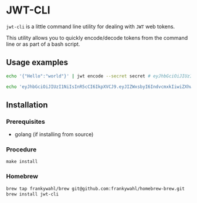 # JWT-CLI

`jwt-cli` is a little command line utility for dealing with `JWT` web tokens.

This utility allows you to quickly encode/decode tokens from the command line or as part of a bash script.

## Usage examples

```bash
echo '{"Hello":"world"}' | jwt encode --secret secret # eyJhbGciOiJIUzI1NiIsInR5cCI6IkpXVCJ9.eyJIZWxsbyI6IndvcmxkIiwiZXhwIjoxNTUzNzI1NTIwfQ.ghG6wlutmLvifu29pGQRFJPe9-GkPvU3Rw3EDaeSzNU

```

```bash
echo 'eyJhbGciOiJIUzI1NiIsInR5cCI6IkpXVCJ9.eyJIZWxsbyI6IndvcmxkIiwiZXhwIjoxNTUzNzI1NTIwfQ.ghG6wlutmLvifu29pGQRFJPe9-GkPvU3Rw3EDaeSzNU' | jwt decode
```

## Installation

### Prerequisites

* golang (if installing from source)

### Procedure

```
make install
```

### Homebrew

```bash
brew tap frankywahl/brew git@github.com:frankywahl/homebrew-brew.git
brew install jwt-cli
```
